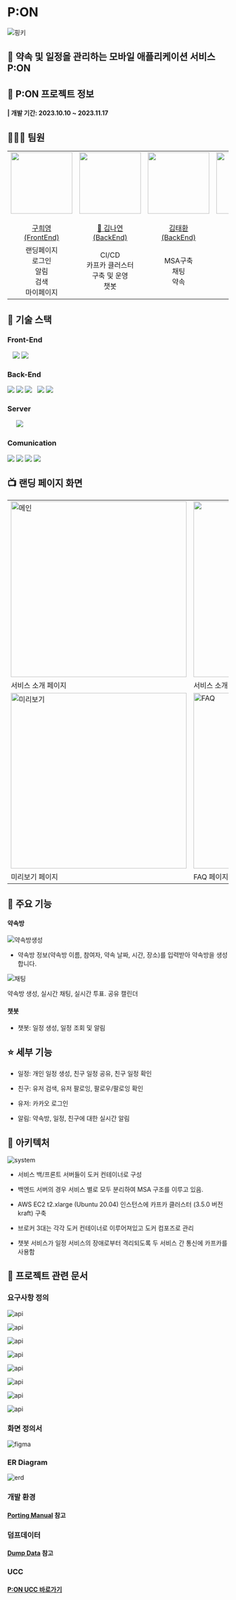# P:ON

![핑키](/images/핑키.png)

## 📱 약속 및 일정을 관리하는 모바일 애플리케이션 서비스 P:ON

## 📅 P:ON 프로젝트 정보

#### | 개발 기간: 2023.10.10 ~ 2023.11.17

## 👩🏻‍💻 팀원

<table>
    <tr>
        <td height="140px" align="center"> <a href="https://github.com/hi9900">
            <img src="/images/hy.png" width="140px" /> <br><br> 구희영<br>(FrontEnd) </a> <br></td>
            <td height="140px" align="center"> <a href="https://github.com/nayeonxkim">
            <img src="/images/ny.png" width="140px" /> <br><br> 👑 김나연 <br>(BackEnd)  </a> <br></td>
            <td height="140px" align="center"> <a href="https://github.com/kimta2hwan">
            <img src="/images/th.png" width="140px" /> <br><br> 김태환 <br>(BackEnd)  </a> <br></td>
        <td height="140px" align="center"> <a href="https://github.com/hyeonbhinkim">
            <img src="/images/hb.png" width="140px" /> <br><br> 김현빈 <br>(FrontEnd) </a> <br></td>
        <td height="140px" align="center"> <a href="https://github.com/iri95">
            <img src="/images/sh.png" width="140px" /> <br><br> 이상훈 <br>(BackEnd) </a> <br></td>
        <td height="140px" align="center"> <a href="https://github.com/SWan9710">
            <img src="/images/sw.png" width="140px" /> <br><br> 정수완 <br>(FrontEnd) </a> <br></td>
    </tr>
    <tr>
        <td align="center">
          랜딩페이지<br/>로그인<br/>알림<br/>검색<br/>마이페이지<br/>
        </td>
        <td align="center">
        CI/CD<br/>카프카 클러스터<br>구축 및 운영<br/>챗봇
        </td>
        <td align="center">
        MSA구축<br/>채팅<br/>약속
        </td>
        <td align="center">
        router 관리<br/>AppBar<br/>일정 관리<br/>일정 공유<br/>
        </td>
        <td align="center">
        유저<br/>알람<br/>일정<br/>약속
        </td>
        <td align="center">
        약속방<br/>채팅<br/>투표<br/>추억
        </td>
    </tr>
</table>

## 🔧 기술 스택

### Front-End

<img title="" src="https://img.shields.io/badge/flutter-02569B?style=for-the-badge&logo=flutter&logoColor=white" alt=""> <img title="" src="https://img.shields.io/badge/dart-0175C2?style=for-the-badge&logo=dart&logoColor=white" alt=""> <img title="" src="https://img.shields.io/badge/Next.js-000000?style=for-the-badge&logo=nextdotjs&logoColor=white" alt=""> <img src="https://img.shields.io/badge/TypeScript-3178C6?style=for-the-badge&logo=TypeScript&logoColor=white"> <img src="https://img.shields.io/badge/figma-F24E1E?style=for-the-badge&logo=figma&logoColor=white">

### Back-End

<img src="https://img.shields.io/badge/springboot-6DB33F?style=for-the-badge&logo=springboot&logoColor=white"> <img src="https://img.shields.io/badge/spring security-6DB33F?style=for-the-badge&logo=springsecurity&logoColor=white"> <img src="https://img.shields.io/badge/json web tokens-000000?style=for-the-badge&logo=jsonwebtokens&logoColor=white"> <img title="" src="https://img.shields.io/badge/fastapi-009688?style=for-the-badge&logo=fastapi&logoColor=white" alt=""> <img title="" src="https://img.shields.io/badge/mysql-4479A1?style=for-the-badge&logo=mysql&logoColor=white" alt=""> <img src="https://img.shields.io/badge/mongodb-47A248?style=for-the-badge&logo=mongodb&logoColor=white"> <img src="https://img.shields.io/badge/redis-DC382D?style=for-the-badge&logo=redis&logoColor=white">

### Server

<img title="" src="https://img.shields.io/badge/nginx-009639?style=for-the-badge&logo=nginx&logoColor=white" alt=""> <img title="" src="https://img.shields.io/badge/apache kafka-231F20?style=for-the-badge&logo=apachekafka&logoColor=white" alt=""> <img title="" src="https://img.shields.io/badge/docker-2496ED?style=for-the-badge&logo=docker&logoColor=white" alt=""> <img title="" src="https://img.shields.io/badge/docker compose-2496ED?style=for-the-badge&logo=docker&logoColor=white" alt=""> <img title="" src="https://img.shields.io/badge/jenkins-D24939?style=for-the-badge&logo=jenkins&logoColor=white" alt=""> <img src="https://img.shields.io/badge/linux-FCC624?style=for-the-badge&logo=linux&logoColor=black">

### Comunication

<img src="https://img.shields.io/badge/jira-0052CC?style=for-the-badge&logo=jira&logoColor=white"> <img src="https://img.shields.io/badge/GitLab-FC6D26?style=for-the-badge&logo=GitLab&logoColor=white"> <img src="https://img.shields.io/badge/mattermost-0058CC?style=for-the-badge&logo=mattermost&logoColor=white"> <img src="https://img.shields.io/badge/notion-000000?style=for-the-badge&logo=notion&logoColor=white">

## 📺 랜딩 페이지 화면

<table>
  <tr>
    <td><img src="/images/web.png" alt="메인" width="400"></td>
    <td><center><img src="/images/p-on.site.png" alt="메인" height="400"></center></td>
  </tr>
  <tr>
    <td>서비스 소개 페이지</td>
    <td>서비스 소개 전체</td>
  </tr>
  <tr>
    <td><img src="/images/미리보기.png" alt="미리보기" width="400"></td>
    <td><img src="/images/faq.png" alt="FAQ" width="400"></td>
  </tr>
  <tr>
    <td>미리보기 페이지</td>
    <td>FAQ 페이지</td>
  </tr>
</table>

## 🌟 주요 기능

#### 약속방

![약속방생성](/images/약속생성.gif)

- 약속방 정보(약속방 이름, 참여자, 약속 날짜, 시간, 장소)를 입력받아 약속방을 생성합니다.

![채팅](/images/채팅방.gif)

약속방 생성, 실시간 채팅, 실시간 투표. 공유 캘린더

#### 챗봇

- 챗봇: 일정 생성, 일정 조회 및 알림

## ⭐ 세부 기능

- 일정: 개인 일정 생성, 친구 일정 공유, 친구 일정 확인

- 친구: 유저 검색, 유저 팔로잉, 팔로우/팔로잉 확인

- 유저: 카카오 로그인

- 알림: 약속방, 일정, 친구에 대한 실시간 알림

## 🎨 아키텍처

![system](/images/dkzlxprcu.png)

- 서비스 백/프론트 서버들이 도커 컨테이너로 구성

- 백엔드 서버의 경우 서비스 별로 모두 분리하여 MSA 구조를 이루고 있음.

- AWS EC2 t2.xlarge (Ubuntu 20.04) 인스턴스에 카프카 클러스터 (3.5.0 버전 kraft) 구축

- 브로커 3대는 각각 도커 컨테이너로 이루어져있고 도커 컴포즈로 관리

- 챗봇 서비스가 일정 서비스의 장애로부터 격리되도록 두 서비스 간 통신에 카프카를 사용함

## 📁 프로젝트 관련 문서

### 요구사항 정의

![api](/images/api1.png)

![api](/images/api2.png)

![api](/images/api3.png)

![api](/images/api4.png)

![api](/images/api5.png)

![api](/images/api6.png)

![api](/images/api7.png)

![api](/images/api8.png)

### 화면 정의서

![figma](/images/P_ON_화면정의서.png)

### ER Diagram

![erd](/images/erd.png)

### 개발 환경

#### [Porting Manual](/exec/포팅_매뉴얼.docx) 참고

### 덤프데이터

#### [Dump Data](/exec/DB_dumps/) 참고

### UCC

#### [P:ON UCC 바로가기](https://youtu.be/uoLt6lE4q3U?feature=shared)
